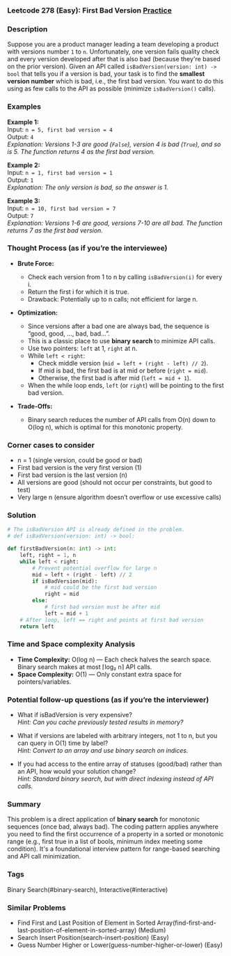 ### Leetcode 278 (Easy): First Bad Version [Practice](https://leetcode.com/problems/first-bad-version)

### Description  
Suppose you are a product manager leading a team developing a product with versions number `1` to `n`. Unfortunately, one version fails quality check and every version developed after that is also bad (because they're based on the prior version). Given an API called `isBadVersion(version: int) -> bool` that tells you if a version is bad, your task is to find the **smallest version number** which is bad, i.e., the first bad version. You want to do this using as few calls to the API as possible (minimize `isBadVersion()` calls).

### Examples  

**Example 1:**  
Input: `n = 5, first bad version = 4`  
Output: `4`  
*Explanation: Versions 1-3 are good (`False`), version 4 is bad (`True`), and so is 5. The function returns 4 as the first bad version.*

**Example 2:**  
Input: `n = 1, first bad version = 1`  
Output: `1`  
*Explanation: The only version is bad, so the answer is 1.*

**Example 3:**  
Input: `n = 10, first bad version = 7`  
Output: `7`  
*Explanation: Versions 1-6 are good, versions 7-10 are all bad. The function returns 7 as the first bad version.*

### Thought Process (as if you’re the interviewee)  
- **Brute Force:**  
  - Check each version from 1 to n by calling `isBadVersion(i)` for every i.
  - Return the first i for which it is true.
  - Drawback: Potentially up to n calls; not efficient for large n.

- **Optimization:**  
  - Since versions after a bad one are always bad, the sequence is “good, good, ..., bad, bad...”.
  - This is a classic place to use **binary search** to minimize API calls.
  - Use two pointers: `left` at 1, `right` at n.
  - While `left < right`:
    - Check middle version (`mid = left + (right - left) // 2`).
    - If mid is bad, the first bad is at mid or before (`right = mid`).
    - Otherwise, the first bad is after mid (`left = mid + 1`).
  - When the while loop ends, `left` (or `right`) will be pointing to the first bad version.

- **Trade-Offs:**
  - Binary search reduces the number of API calls from O(n) down to O(log n), which is optimal for this monotonic property.

### Corner cases to consider  
- n = 1 (single version, could be good or bad)
- First bad version is the very first version (1)
- First bad version is the last version (n)
- All versions are good (should not occur per constraints, but good to test)
- Very large n (ensure algorithm doesn’t overflow or use excessive calls)

### Solution

```python
# The isBadVersion API is already defined in the problem.
# def isBadVersion(version: int) -> bool:

def firstBadVersion(n: int) -> int:
    left, right = 1, n
    while left < right:
        # Prevent potential overflow for large n
        mid = left + (right - left) // 2
        if isBadVersion(mid):
            # mid could be the first bad version
            right = mid
        else:
            # first bad version must be after mid
            left = mid + 1
    # After loop, left == right and points at first bad version
    return left
```

### Time and Space complexity Analysis  

- **Time Complexity:** O(log n) — Each check halves the search space. Binary search makes at most ⌈log₂ n⌉ API calls.
- **Space Complexity:** O(1) — Only constant extra space for pointers/variables.

### Potential follow-up questions (as if you’re the interviewer)  

- What if isBadVersion is very expensive?  
  *Hint: Can you cache previously tested results in memory?*

- What if versions are labeled with arbitrary integers, not 1 to n, but you can query in O(1) time by label?  
  *Hint: Convert to an array and use binary search on indices.*

- If you had access to the entire array of statuses (good/bad) rather than an API, how would your solution change?  
  *Hint: Standard binary search, but with direct indexing instead of API calls.*

### Summary
This problem is a direct application of **binary search** for monotonic sequences (once bad, always bad). The coding pattern applies anywhere you need to find the first occurrence of a property in a sorted or monotonic range (e.g., first true in a list of bools, minimum index meeting some condition). It's a foundational interview pattern for range-based searching and API call minimization.

### Tags
Binary Search(#binary-search), Interactive(#interactive)

### Similar Problems
- Find First and Last Position of Element in Sorted Array(find-first-and-last-position-of-element-in-sorted-array) (Medium)
- Search Insert Position(search-insert-position) (Easy)
- Guess Number Higher or Lower(guess-number-higher-or-lower) (Easy)